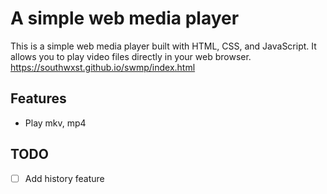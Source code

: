 # A simple web media player
This is a simple web media player built with HTML, CSS, and JavaScript. It allows you to play video files directly in your web browser.
https://southwxst.github.io/swmp/index.html
## Features
- Play mkv, mp4
## TODO
- [ ] Add history feature
